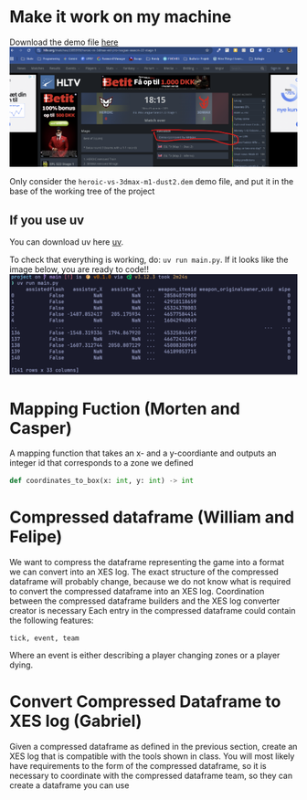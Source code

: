 # Make it work on my machine 
Download the demo file [here](https://www.hltv.org/matches/2385919/heroic-vs-3dmax-esl-pro-league-season-22-stage-1)
![](docs/images/download-dem.png)

Only consider the `heroic-vs-3dmax-m1-dust2.dem` demo file, and put it in the base of the working tree of the project
## If you use uv
You can download uv here [uv](https://docs.astral.sh/uv/#installation). 

To check that everything is working, do: `uv run main.py`. If it looks like the image below, you are ready to code!! 
![](./docs/images/final_output.png "WTF")

# Mapping Fuction (Morten and Casper)
A mapping function that takes an x- and a y-coordiante and outputs an integer id that corresponds to a zone we defined
```python
def coordinates_to_box(x: int, y: int) -> int
```
# Compressed dataframe (William and Felipe)
We want to compress the dataframe representing the game into a format we can convert into an XES log. The exact structure of the compressed dataframe will probably change, because we do not know what is required to convert the compressed dataframe into an XES log. Coordination between the compressed dataframe builders and the XES log converter creator is necessary
Each entry in the compressed dataframe could contain the following features:
```
tick, event, team
```
Where an event is either describing a player changing zones or a player dying.

# Convert Compressed Dataframe to XES log (Gabriel)
Given a compressed dataframe as defined in the previous section, create an XES log that is compatible with the tools shown in class. You will most likely have requirements to the form of the compressed dataframe, so it is necessary to coordinate with the compressed dataframe team, so they can create a dataframe you can use

